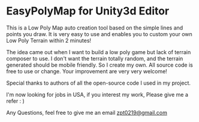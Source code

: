 # EasyPolyMap for Unity3d Editor

This is a Low Poly Map auto creation tool based on the simple lines and points you draw. It is very easy to use and enables you to custom your own Low Poly Terrain within 2 minutes!

The idea came out when I want to build a low poly game but lack of terrain composer to use. I don't want the terrain totally random,  and the terrain generated should be mobile friendly. So I create my own. All source code is free to use or change. Your improvement are very very welcome!

Special thanks to authors of all the open-source code I used in my project.

I'm now looking for jobs in USA, if you interest my work, Please give me a refer : )

Any Questions, feel free to give me an email zpt0219@gmail.com
